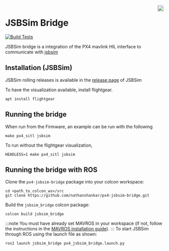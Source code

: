 <img align="right" height="20" src="https://auterion.com/wp-content/uploads/2020/05/auterion_logo_default_sunrise.svg">

# JSBSim Bridge
[![Build Tests](https://github.com/Auterion/px4-jsbsim-bridge/workflows/Build%20Tests/badge.svg?branch=master)](https://github.com/Auterion/px4-jsbsim-bridge/actions?query=workflow%3A%22Build+Tests%22)

JSBSim bridge is a integration of the PX4 mavlink HIL interface to communicate with [jsbsim](https://github.com/JSBSim-Team/jsbsim)


## Installation (JSBSim)
JSBSim rolling releases is available in the [release page](https://github.com/JSBSim-Team/jsbsim/releases) of JSBSim

To have the visualization available, install flightgear.

```
apt install flightgear
```

## Running the bridge
When run from the Firmware, an example can be run with the following
```
make px4_sitl jsbsim
```

To run without the flightgear visualization,
```
HEADLESS=1 make px4_sitl jsbsim
```

## Running the bridge with ROS
Clone the `px4-jsbsim-bridge` package into your colcon workspace:
```
cd <path_to_colcon_ws>/src
git clone https://github.com/nathanshankar/px4-jsbsim-bridge.git
```
Build the  `jsbsim_bridge` colcon package:
```
colcon build jsbsim_bridge
```
:::note
You must have already set MAVROS in your workspace (if not, follow the instructions in the [MAVROS installation guide](../ros/mavros_installation.md)).
:::
To start JSBSim through ROS using the launch file as shown:
```
ros2 launch jsbsim_bridge px4_jsbsim_bridge.launch.py
```
